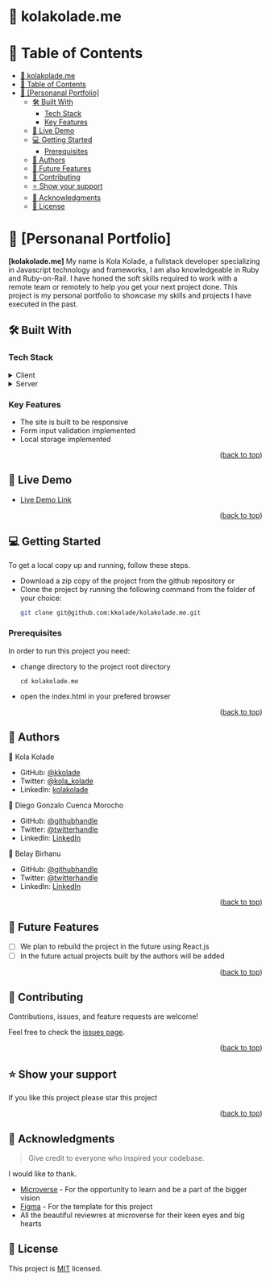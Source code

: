 # 📖 kolakolade.me

# 📗 Table of Contents

- [📖 kolakolade.me](#-kolakolademe)
- [📗 Table of Contents](#-table-of-contents)
- [📖 \[Personanal Portfolio\] ](#-personanal-portfolio-)
  - [🛠 Built With ](#-built-with-)
    - [Tech Stack ](#tech-stack-)
    - [Key Features ](#key-features-)
  - [🚀 Live Demo ](#-live-demo-)
  - [💻 Getting Started ](#-getting-started-)
    - [Prerequisites](#prerequisites)
  - [👥 Authors ](#-authors-)
  - [🔭 Future Features ](#-future-features-)
  - [🤝 Contributing ](#-contributing-)
  - [⭐️ Show your support ](#️-show-your-support-)
  - [🙏 Acknowledgments ](#-acknowledgments-)
  - [📝 License ](#-license-)

<!-- PROJECT DESCRIPTION -->

# 📖 [Personanal Portfolio] <a name="my portfolio"></a>

**[kolakolade.me]** My name is Kola Kolade, a fullstack developer specializing in Javascript technology and frameworks, I am also knowledgeable in Ruby and Ruby-on-Rail.
I have honed the soft skills required to work with a remote team or remotely to help you get your next project done.
This project is my personal portfolio to showcase my skills and projects I have executed in the past.

## 🛠 Built With <a name="built-with"></a>

### Tech Stack <a name="tech-stack"></a>

<details>
  <summary>Client</summary>
  <ul>
    <li>HTML</li>
  </ul>
  <ul>
    <li>CSS</li>
  </ul>
  <ul>
    <li>JavaScript</li>
  </ul>
  <ul>
    <li><a href="https://figma.com">Figma</a></li>
  </ul>
</details>

<details>
  <summary>Server</summary>
  <ul>
    <li><a href="formspree.io">Formspree</a></li>
  </ul>
</details>

### Key Features <a name="key-features"></a>

- The site is built to be responsive
- Form input validation implemented
- Local storage implemented

<p align="right">(<a href="#readme-top">back to top</a>)</p>

## 🚀 Live Demo <a name="live-demo"></a>

- [Live Demo Link](https://kkolade.github.io/kolakolade.me/)

<p align="right">(<a href="#readme-top">back to top</a>)</p>

## 💻 Getting Started <a name="getting-started"></a>

To get a local copy up and running, follow these steps.

- Download a zip copy of the project from the github repository or
- Clone the project by running the following command from the folder of your choice:
  ```sh
  git clone git@github.com:kkolade/kolakolade.me.git
  ```

### Prerequisites

In order to run this project you need:

- change directory to the project root directory
  ```
  cd kolakolade.me
  ```
- open the index.html in your prefered browser

<p align="right">(<a href="#readme-top">back to top</a>)</p>

## 👥 Authors <a name="authors"></a>

👤 Kola Kolade

- GitHub: [@kkolade](https://github.com/kkolade)
- Twitter: [@kola_kolade](https://twitter.com/kola_kolade)
- LinkedIn: [kolakolade](https://kolakolade)

👤 Diego Gonzalo Cuenca Morocho

- GitHub: [@githubhandle](https://github.com/githubhandle)
- Twitter: [@twitterhandle](https://twitter.com/twitterhandle)
- LinkedIn: [LinkedIn](https://linkedin.com/in/linkedinhandle)

👤 Belay Birhanu

- GitHub: [@githubhandle](https://github.com/githubhandle)
- Twitter: [@twitterhandle](https://twitter.com/twitterhandle)
- LinkedIn: [LinkedIn](https://linkedin.com/in/linkedinhandle)

<p align="right">(<a href="#readme-top">back to top</a>)</p>

## 🔭 Future Features <a name="future-features"></a>

- [ ] We plan to rebuild the project in the future using React.js
- [ ] In the future actual projects built by the authors will be added

<p align="right">(<a href="#readme-top">back to top</a>)</p>

## 🤝 Contributing <a name="contributing"></a>

Contributions, issues, and feature requests are welcome!

Feel free to check the [issues page](https://github.com/kkolade/kolakolade.me/issues).

<p align="right">(<a href="#readme-top">back to top</a>)</p>

## ⭐️ Show your support <a name="support"></a>

If you like this project please star this project

<p align="right">(<a href="#readme-top">back to top</a>)</p>

## 🙏 Acknowledgments <a name="acknowledgements"></a>

> Give credit to everyone who inspired your codebase.

I would like to thank.

- [Microverse](https://www.microverse.org/) - For the opportunity to learn and be a part of the bigger vision
- [Figma](httpa://www.figma.com) - For the template for this project
- All the beautiful reviewres at microverse for their keen eyes and big hearts

## 📝 License <a name="license"></a>

This project is [MIT](./LICENSE) licensed.
